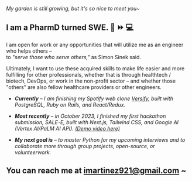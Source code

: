 <!-- 
<img src="https://readme-typing-svg.herokuapp.com/?lines=Thanks+for+stopping+by~" /> -->

*My garden is still growing, but it's so nice to meet you~*

## __I am a PharmD turned SWE.  💊 :fast_forward: :computer:__

I am open for work or any opportunities that will utilize me as an engineer who helps others –
<br>to _"serve those who serve others,"_ as Simon Sinek said.

Ultimately, I want to use these acquired skills to make life easier and more fulfilling for other professionals, whether that is through healthtech / biotech, DevOps, or work in the non-profit sector – and whether those "others" are also fellow healthcare providers or other engineers.

* _**Currently** – I am finishing my Spotify web clone [Versify](https://github.com/imartinez921/versify_full-stack), built with PostgreSQL, Ruby on Rails, and React/Redux._

* _**Most recently** – in October 2023, I finished my first hackathon submission, SALE-E, built with Next.js, Tailwind CSS, and Google AI (Vertex AI/PaLM AI API). [(Demo video here)](https://vimeo.com/875813744?share=copy)_

* _**My next goal is** – to master Python for my upcoming interviews and to collaborate more through group projects, open-source, or volunteerwork._

## You can reach me at imartinez921@gmail.com ~
